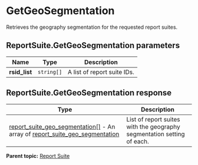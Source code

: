 # GetGeoSegmentation

Retrieves the geography segmentation for the requested report suites.

## ReportSuite.GetGeoSegmentation parameters

|Name|Type|Description|
|----|----|-----------|
|**rsid_list** |`string[]` |A list of report suite IDs.|

## ReportSuite.GetGeoSegmentation response

|Type|Description|
|----|-----------|
| [report_suite_geo_segmentation[]](../../data_types/r_report_suite_geo_segmentation_array.md#) - An array of [report_suite_geo_segmentation](../../data_types/r_report_suite_geo_segmentation.md#) |List of report suites with the geography segmentation setting of each.|

**Parent topic:** [Report Suite](../../methods/report_suite/r_methods_reportsuite.md)

